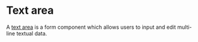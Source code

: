 # Text area 
A [text area](https://developer.mozilla.org/en-US/docs/Web/HTML/Element/textarea) is a form component which allows users to input and edit multi-line textual data.